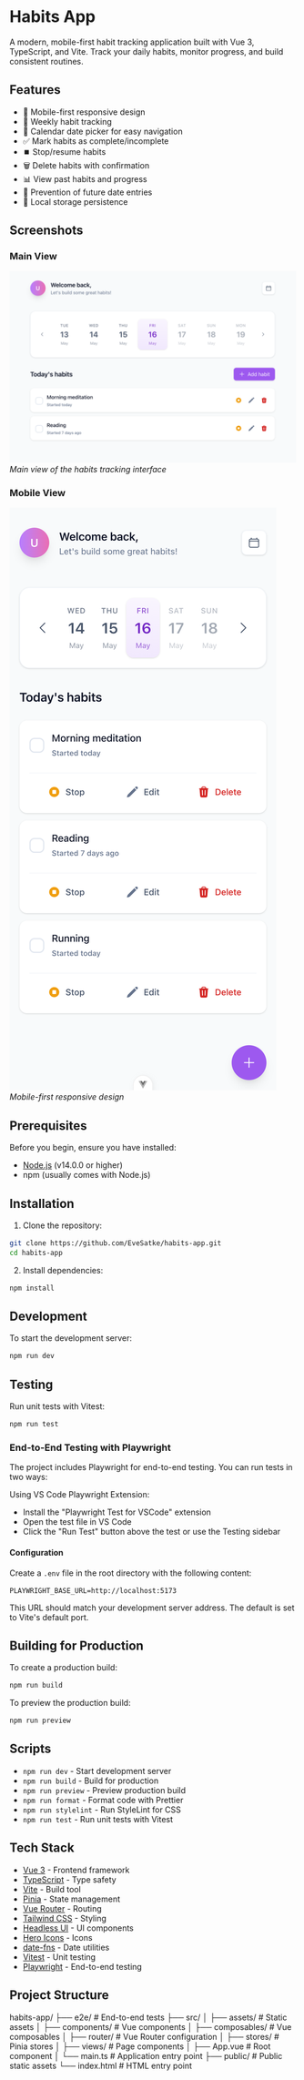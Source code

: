 # Habits App

A modern, mobile-first habit tracking application built with Vue 3, TypeScript, and Vite. Track your daily habits, monitor progress, and build consistent routines.

## Features

- 📱 Mobile-first responsive design
- 📅 Weekly habit tracking
- 📆 Calendar date picker for easy navigation
- ✅ Mark habits as complete/incomplete
- ⏹️ Stop/resume habits
- 🗑️ Delete habits with confirmation
- 📊 View past habits and progress
- 🚫 Prevention of future date entries
- 💾 Local storage persistence

## Screenshots

### Main View

![Main View](/screenshots/desktop.png)
_Main view of the habits tracking interface_

### Mobile View

![Mobile View](/screenshots/mobile.png)
_Mobile-first responsive design_

## Prerequisites

Before you begin, ensure you have installed:

- [Node.js](https://nodejs.org/) (v14.0.0 or higher)
- npm (usually comes with Node.js)

## Installation

1. Clone the repository:

```bash
git clone https://github.com/EveSatke/habits-app.git
cd habits-app
```

2. Install dependencies:

```bash
npm install
```

## Development

To start the development server:

```bash
npm run dev
```

## Testing

Run unit tests with Vitest:

```bash
npm run test
```

### End-to-End Testing with Playwright

The project includes Playwright for end-to-end testing. You can run tests in two ways:

Using VS Code Playwright Extension:

- Install the "Playwright Test for VSCode" extension
- Open the test file in VS Code
- Click the "Run Test" button above the test or use the Testing sidebar

#### Configuration

Create a `.env` file in the root directory with the following content:

```env
PLAYWRIGHT_BASE_URL=http://localhost:5173
```

This URL should match your development server address. The default is set to Vite's default port.

## Building for Production

To create a production build:

```bash
npm run build
```

To preview the production build:

```bash
npm run preview
```

## Scripts

- `npm run dev` - Start development server
- `npm run build` - Build for production
- `npm run preview` - Preview production build
- `npm run format` - Format code with Prettier
- `npm run stylelint` - Run StyleLint for CSS
- `npm run test` - Run unit tests with Vitest

## Tech Stack

- [Vue 3](https://vuejs.org/) - Frontend framework
- [TypeScript](https://www.typescriptlang.org/) - Type safety
- [Vite](https://vitejs.dev/) - Build tool
- [Pinia](https://pinia.vuejs.org/) - State management
- [Vue Router](https://router.vuejs.org/) - Routing
- [Tailwind CSS](https://tailwindcss.com/) - Styling
- [Headless UI](https://headlessui.dev/) - UI components
- [Hero Icons](https://heroicons.com/) - Icons
- [date-fns](https://date-fns.org/) - Date utilities
- [Vitest](https://vitest.dev/) - Unit testing
- [Playwright](https://playwright.dev/) - End-to-end testing

## Project Structure

habits-app/
├── e2e/ # End-to-end tests
├── src/
│ ├── assets/ # Static assets
│ ├── components/ # Vue components
│ ├── composables/ # Vue composables
│ ├── router/ # Vue Router configuration
│ ├── stores/ # Pinia stores
│ ├── views/ # Page components
│ ├── App.vue # Root component
│ └── main.ts # Application entry point
├── public/ # Public static assets
└── index.html # HTML entry point
